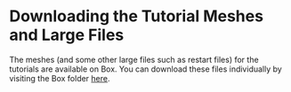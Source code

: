 # Downloading the Tutorial Meshes and Large Files

The meshes (and some other large files such as restart files) for the tutorials
are available on Box. You can download these files individually by visiting
the Box folder [here](https://anl.app.box.com/folder/141527707499?s=irryqrx97n5vi4jmct1e3roqgmhzic89).
